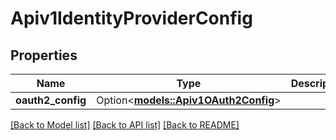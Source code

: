 # Apiv1IdentityProviderConfig

## Properties

Name | Type | Description | Notes
------------ | ------------- | ------------- | -------------
**oauth2_config** | Option<[**models::Apiv1OAuth2Config**](apiv1OAuth2Config.md)> |  | [optional]

[[Back to Model list]](../README.md#documentation-for-models) [[Back to API list]](../README.md#documentation-for-api-endpoints) [[Back to README]](../README.md)


